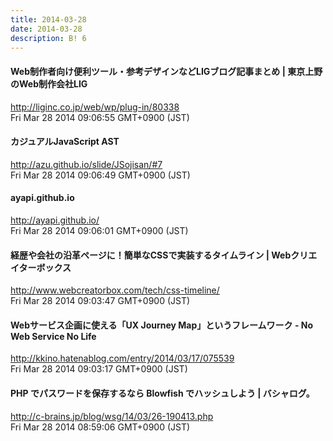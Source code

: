 ```yaml
---
title: 2014-03-28
date: 2014-03-28
description: B! 6
---
```


#### Web制作者向け便利ツール・参考デザインなどLIGブログ記事まとめ | 東京上野のWeb制作会社LIG
http://liginc.co.jp/web/wp/plug-in/80338<br>
Fri Mar 28 2014 09:06:55 GMT+0900 (JST)<br>


#### カジュアルJavaScript AST
http://azu.github.io/slide/JSojisan/#7<br>
Fri Mar 28 2014 09:06:49 GMT+0900 (JST)<br>


#### ayapi.github.io
http://ayapi.github.io/<br>
Fri Mar 28 2014 09:06:01 GMT+0900 (JST)<br>


#### 経歴や会社の沿革ページに！簡単なCSSで実装するタイムライン | Webクリエイターボックス
http://www.webcreatorbox.com/tech/css-timeline/<br>
Fri Mar 28 2014 09:03:47 GMT+0900 (JST)<br>


#### Webサービス企画に使える「UX Journey Map」というフレームワーク - No Web Service No Life
http://kkino.hatenablog.com/entry/2014/03/17/075539<br>
Fri Mar 28 2014 09:03:17 GMT+0900 (JST)<br>


#### PHP でパスワードを保存するなら Blowfish でハッシュしよう | バシャログ。
http://c-brains.jp/blog/wsg/14/03/26-190413.php<br>
Fri Mar 28 2014 08:59:06 GMT+0900 (JST)<br>


